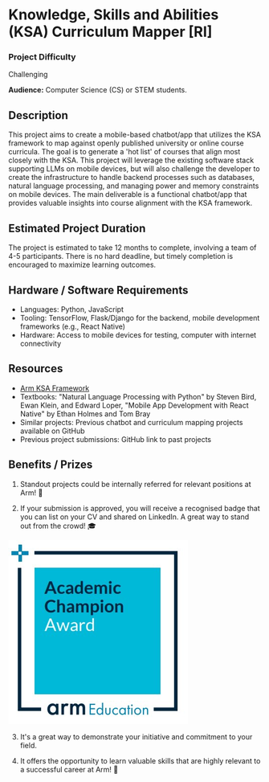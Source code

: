 # Knowledge, Skills and Abilities (KSA) Curriculum Mapper [RI]

### Project Difficulty

Challenging

**Audience:** Computer Science (CS) or STEM students. 

## Description
This project aims to create a mobile-based chatbot/app that utilizes the KSA framework to map against openly published university or online course curricula. The goal is to generate a 'hot list' of courses that align most closely with the KSA. This project will leverage the existing software stack supporting LLMs on mobile devices, but will also challenge the developer to create the infrastructure to handle backend processes such as databases, natural language processing, and managing power and memory constraints on mobile devices. The main deliverable is a functional chatbot/app that provides valuable insights into course alignment with the KSA framework.

## Estimated Project Duration
The project is estimated to take 12 months to complete, involving a team of 4-5 participants. There is no hard deadline, but timely completion is encouraged to maximize learning outcomes.

## Hardware / Software Requirements
- Languages: Python, JavaScript
- Tooling: TensorFlow, Flask/Django for the backend, mobile development frameworks (e.g., React Native)
- Hardware: Access to mobile devices for testing, computer with internet connectivity


## Resources
- [Arm KSA Framework](https://github.com/arm-university/Arm-KSA-Framework)
- Textbooks: "Natural Language Processing with Python" by Steven Bird, Ewan Klein, and Edward Loper, "Mobile App Development with React Native" by Ethan Holmes and Tom Bray
- Similar projects: Previous chatbot and curriculum mapping projects available on GitHub
- Previous project submissions: GitHub link to past projects

## Benefits / Prizes

1. Standout projects could be internally referred for relevant positions at Arm! :page_with_curl:

2. If your submission is approved, you will receive a recognised badge that you can list on your CV and shared on LinkedIn. A great way to stand out from the crowd! :mortar_board:

![academic_badge](/images/ACA_badge.jpg)

3. It's a great way to demonstrate your initiative and commitment to your field. 

4. It offers the opportunity to learn valuable skills that are highly relevant to a successful career at Arm!  :tada: